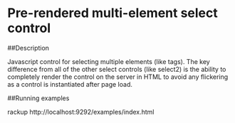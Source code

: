 # Pre-rendered multi-element select control

##Description

Javascript control for selecting multiple elements (like tags). The key
difference from all of the other select controls (like select2) is the 
ability to completely render the control on the server in HTML to avoid
any flickering as a control is instantiated after page load.


##Running examples

rackup
http://localhost:9292/examples/index.html